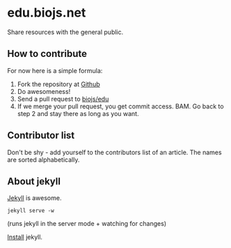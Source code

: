 edu.biojs.net
=============

Share resources with the general public.

How to contribute
---------------

For now here is a simple formula:

1. Fork the repository at [Github](https://github.com/biojs/edu)
2. Do awesomeness!
3. Send a pull request to [biojs/edu](https://github.com/biojs/edu)
4. If we merge your pull request, you get commit access. BAM. Go back to step 2 and stay there as long as you want.


Contributor list
----------------

Don't be shy - add yourself to the contributors list of an article.
The names are sorted alphabetically.

About jekyll
-----------

[Jekyll](http://jekyllrb.com/) is awesome.

```
jekyll serve -w
```
(runs jekyll in the server mode + watching for changes)

[Install](http://jekyllrb.com/docs/installation/) jekyll.
